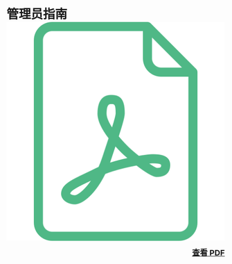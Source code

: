 # 管理员指南    <div style="float:right;color:black" align="right"><b style="font-size: 18px">![](../_media/pdf.png ':size=18')&nbsp;[查看 PDF](UCloudStack管理员手册.pdf ':ignore title')</b></div>  

---






